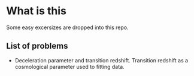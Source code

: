 What is this
================================
Some easy excersizes are dropped into this repo.


List of problems
--------------------------------

*  Deceleration parameter and transition redshift. Transition redshift as a cosmological parameter used to fitting data.